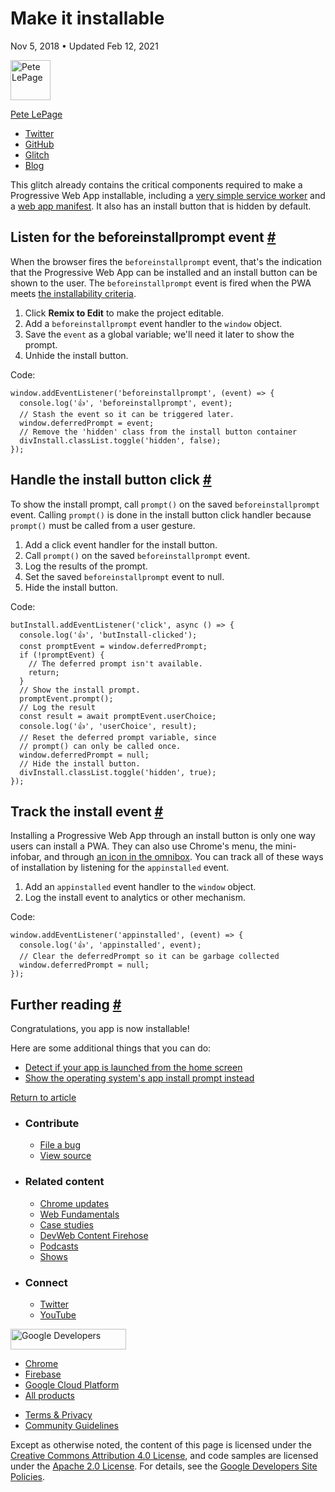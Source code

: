 # Make it installable

Nov 5, 2018 <span class="w-author__separator">•</span> Updated Feb 12, 2021

[<img src="https://web-dev.imgix.net/image/0g2WvpbGRGdVs0aAPc6ObG7gkud2/3rFbsLsMMk1VveHfBRSu.jpg?auto=format&amp;fit=crop&amp;h=64&amp;w=64" alt="Pete LePage" class="w-author__image" sizes="(min-width: 64px) 64px, calc(100vw - 48px)" srcset="https://web-dev.imgix.net/image/0g2WvpbGRGdVs0aAPc6ObG7gkud2/3rFbsLsMMk1VveHfBRSu.jpg?fit=crop&amp;h=64&amp;w=64&amp;auto=format&amp;dpr=1&amp;q=75, https://web-dev.imgix.net/image/0g2WvpbGRGdVs0aAPc6ObG7gkud2/3rFbsLsMMk1VveHfBRSu.jpg?fit=crop&amp;h=64&amp;w=64&amp;auto=format&amp;dpr=2&amp;q=50 2x, https://web-dev.imgix.net/image/0g2WvpbGRGdVs0aAPc6ObG7gkud2/3rFbsLsMMk1VveHfBRSu.jpg?fit=crop&amp;h=64&amp;w=64&amp;auto=format&amp;dpr=3&amp;q=35 3x, https://web-dev.imgix.net/image/0g2WvpbGRGdVs0aAPc6ObG7gkud2/3rFbsLsMMk1VveHfBRSu.jpg?fit=crop&amp;h=64&amp;w=64&amp;auto=format&amp;dpr=4&amp;q=23 4x, https://web-dev.imgix.net/image/0g2WvpbGRGdVs0aAPc6ObG7gkud2/3rFbsLsMMk1VveHfBRSu.jpg?fit=crop&amp;h=64&amp;w=64&amp;auto=format&amp;dpr=5&amp;q=20 5x" width="64" height="64" />](/authors/petelepage/)

<a href="/authors/petelepage/" class="w-author__name-link">Pete LePage</a>

- <a href="https://twitter.com/petele" class="w-author__link">Twitter</a>
- <a href="https://github.com/petele" class="w-author__link">GitHub</a>
- <a href="https://glitch.com/@petele" class="w-author__link">Glitch</a>
- <a href="https://petelepage.com" class="w-author__link">Blog</a>

This glitch already contains the critical components required to make a Progressive Web App installable, including a [very simple service worker](https://glitch.com/edit/#!/make-it-installable?path=service-worker.js) and a [web app manifest](https://glitch.com/edit/#!/make-it-installable?path=manifest.json). It also has an install button that is hidden by default.

## Listen for the beforeinstallprompt event <a href="#listen-for-the-beforeinstallprompt-event" class="w-headline-link">#</a>

When the browser fires the `beforeinstallprompt` event, that's the indication that the Progressive Web App can be installed and an install button can be shown to the user. The `beforeinstallprompt` event is fired when the PWA meets [the installability criteria](/install-criteria/).

1.  Click **Remix to Edit** to make the project editable.
2.  Add a `beforeinstallprompt` event handler to the `window` object.
3.  Save the `event` as a global variable; we'll need it later to show the prompt.
4.  Unhide the install button.

Code:

    window.addEventListener('beforeinstallprompt', (event) => {
      console.log('👍', 'beforeinstallprompt', event);
      // Stash the event so it can be triggered later.
      window.deferredPrompt = event;
      // Remove the 'hidden' class from the install button container
      divInstall.classList.toggle('hidden', false);
    });

## Handle the install button click <a href="#handle-the-install-button-click" class="w-headline-link">#</a>

To show the install prompt, call `prompt()` on the saved `beforeinstallprompt` event. Calling `prompt()` is done in the install button click handler because `prompt()` must be called from a user gesture.

1.  Add a click event handler for the install button.
2.  Call `prompt()` on the saved `beforeinstallprompt` event.
3.  Log the results of the prompt.
4.  Set the saved `beforeinstallprompt` event to null.
5.  Hide the install button.

Code:

    butInstall.addEventListener('click', async () => {
      console.log('👍', 'butInstall-clicked');
      const promptEvent = window.deferredPrompt;
      if (!promptEvent) {
        // The deferred prompt isn't available.
        return;
      }
      // Show the install prompt.
      promptEvent.prompt();
      // Log the result
      const result = await promptEvent.userChoice;
      console.log('👍', 'userChoice', result);
      // Reset the deferred prompt variable, since
      // prompt() can only be called once.
      window.deferredPrompt = null;
      // Hide the install button.
      divInstall.classList.toggle('hidden', true);
    });

## Track the install event <a href="#track-the-install-event" class="w-headline-link">#</a>

Installing a Progressive Web App through an install button is only one way users can install a PWA. They can also use Chrome's menu, the mini-infobar, and through [an icon in the omnibox](/promote-install/#browser-promotion). You can track all of these ways of installation by listening for the `appinstalled` event.

1.  Add an `appinstalled` event handler to the `window` object.
2.  Log the install event to analytics or other mechanism.

Code:

    window.addEventListener('appinstalled', (event) => {
      console.log('👍', 'appinstalled', event);
      // Clear the deferredPrompt so it can be garbage collected
      window.deferredPrompt = null;
    });

## Further reading <a href="#further-reading" class="w-headline-link">#</a>

Congratulations, you app is now installable!

Here are some additional things that you can do:

- [Detect if your app is launched from the home screen](/customize-install/#detect-mode)
- [Show the operating system's app install prompt instead](https://developers.google.com/web/fundamentals/app-install-banners/native)

<a href="/customize-install" class="gc-analytics-event w-article-navigation__link w-article-navigation__link--back w-article-navigation__link--single">Return to article</a>

- ### Contribute

  - <a href="https://github.com/GoogleChrome/web.dev/issues/new?assignees=&amp;labels=bug&amp;template=bug_report.md&amp;title=" class="w-footer__linkbox-link">File a bug</a>
  - <a href="https://github.com/googlechrome/web.dev" class="w-footer__linkbox-link">View source</a>

- ### Related content

  - <a href="https://blog.chromium.org/" class="w-footer__linkbox-link">Chrome updates</a>
  - <a href="https://developers.google.com/web/" class="w-footer__linkbox-link">Web Fundamentals</a>
  - <a href="https://developers.google.com/web/showcase/" class="w-footer__linkbox-link">Case studies</a>
  - <a href="https://devwebfeed.appspot.com/" class="w-footer__linkbox-link">DevWeb Content Firehose</a>
  - <a href="/podcasts/" class="w-footer__linkbox-link">Podcasts</a>
  - <a href="/shows/" class="w-footer__linkbox-link">Shows</a>

- ### Connect

  - <a href="https://www.twitter.com/ChromiumDev" class="w-footer__linkbox-link">Twitter</a>
  - <a href="https://www.youtube.com/user/ChromeDevelopers" class="w-footer__linkbox-link">YouTube</a>

<a href="https://developers.google.com/" class="w-footer__utility-logo-link"><img src="/images/lockup-color.png" alt="Google Developers" class="w-footer__utility-logo" width="185" height="33" /></a>

- <a href="https://developer.chrome.com/" class="w-footer__utility-link">Chrome</a>
- <a href="https://firebase.google.com/" class="w-footer__utility-link">Firebase</a>
- <a href="https://cloud.google.com/" class="w-footer__utility-link">Google Cloud Platform</a>
- <a href="https://developers.google.com/products" class="w-footer__utility-link">All products</a>

<!-- -->

- <a href="https://policies.google.com/" class="w-footer__utility-link">Terms &amp; Privacy</a>
- <a href="/community-guidelines/" class="w-footer__utility-link">Community Guidelines</a>

Except as otherwise noted, the content of this page is licensed under the [Creative Commons Attribution 4.0 License](https://creativecommons.org/licenses/by/4.0/), and code samples are licensed under the [Apache 2.0 License](https://www.apache.org/licenses/LICENSE-2.0). For details, see the [Google Developers Site Policies](https://developers.google.com/terms/site-policies).
